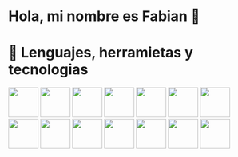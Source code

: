 # Hola, mi nombre es Fabian 👋
 

# :briefcase: Lenguajes, herramietas y tecnologias

<code><img height="60px" src="https://cdn.worldvectorlogo.com/logos/html5.svg"></code>
<code><img height="60px" src="https://cdn.worldvectorlogo.com/logos/css-5.svg"></code>
<code><img height="60px" src="https://cdn.worldvectorlogo.com/logos/react-2.svg"></code>
<code><img height="60px" src="https://cdn.worldvectorlogo.com/logos/react-router.svg"></code>
<code><img height="60px" src="https://cdn.worldvectorlogo.com/logos/python-5.svg"></code>
<code><img height="60px" src="https://cdn.worldvectorlogo.com/logos/bootstrap-4.svg"></code>
<code><img height="60px" src="https://cdn.worldvectorlogo.com/logos/firebase-1.svg"></code>
<code><img height="60px" src="https://cdn.worldvectorlogo.com/logos/git-icon.svg"></code>
<code><img height="60px" src="https://cdn.worldvectorlogo.com/logos/github-icon-1.svg"></code>
<code><img height="60px" src="https://cdn.worldvectorlogo.com/logos/visual-studio-code-1.svg"></code>
<code><img height="60px" src="https://cdn.worldvectorlogo.com/logos/ubuntu-4.svg"></code>
<code><img height="60px" src="https://cdn.worldvectorlogo.com/logos/corel-draw-x8.svg"></code>
<code><img height="60px" src="https://cdn.worldvectorlogo.com/logos/adobe-illustrator-cc.svg"></code>
<code><img height="60px" src="https://www.vectorlogo.zone/logos/qgis/qgis-ar21.svg"></code>



